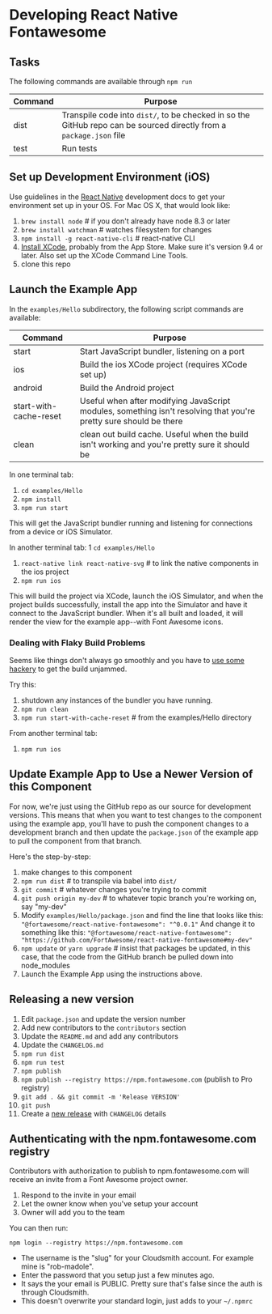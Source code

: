 # Developing React Native Fontawesome

## Tasks

The following commands are available through `npm run`

| Command | Purpose                               |
| ------- | ------------------------------------- |
| dist    | Transpile code into `dist/`, to be checked in so the GitHub repo can be sourced directly from a `package.json` file |
| test    | Run tests                             |

## Set up Development Environment (iOS)

Use guidelines in the [React Native](https://facebook.github.io/react-native/docs/getting-started) development docs
to get your environment set up in your OS. For Mac OS X, that would look like: 

1. `brew install node` # if you don't already have node 8.3 or later
1. `brew install watchman` # watches filesystem for changes 
1. `npm install -g react-native-cli` # react-native CLI
1. [Install XCode](https://facebook.github.io/react-native/docs/getting-started#xcode), probably from the App Store. Make sure it's version 9.4 or later. Also set up the XCode Command Line
   Tools.
1. clone this repo

## Launch the Example App

In the `examples/Hello` subdirectory, the following script commands are available:

| Command | Purpose                               |
| ------- | ------------------------------------- |
| start   | Start JavaScript bundler, listening on a port |
| ios     | Build the ios XCode project (requires XCode set up) |
| android | Build the Android project |
| start-with-cache-reset | Useful when after modifying JavaScript modules, something isn't resolving that you're pretty sure should be there |
| clean | clean out build cache. Useful when the build isn't working and you're pretty sure it should be |

In one terminal tab:
1. `cd examples/Hello`
1. `npm install`
1. `npm run start`

This will get the JavaScript bundler running and listening for connections from a device or iOS Simulator.

In another terminal tab:
1 `cd examples/Hello`
1. `react-native link react-native-svg` # to link the native components in the ios project  
1. `npm run ios`

This will build the project via XCode, launch the iOS Simulator, and when the project builds successfully,
install the app into the Simulator and have it connect to the JavaScript bundler. When it's all built and loaded,
it will render the view for the example app--with Font Awesome icons.

### Dealing with Flaky Build Problems

Seems like things don't always go smoothly and you have to [use some hackery](https://github.com/facebook/react-native/issues/21490#issuecomment-427280927) to get the build unjammed.

Try this:
1. shutdown any instances of the bundler you have running.
1. `npm run clean`
1. `npm run start-with-cache-reset` # from the examples/Hello directory

From another terminal tab:
1. `npm run ios`

## Update Example App to Use a Newer Version of this Component

For now, we're just using the GitHub repo as our source for development versions. This means that when you want to
test changes to the component using the example app, you'll have to push the component changes to a development branch
and then update the `package.json` of the example app to pull the component from that branch.

Here's the step-by-step: 

1. make changes to this component
1. `npm run dist` # to transpile via babel into `dist/`
1. `git commit` # whatever changes you're trying to commit
1. `git push origin my-dev` # to whatever topic branch you're working on, say "my-dev"
1. Modify `examples/Hello/package.json` and find the line that looks like this:
`"@fortawesome/react-native-fontawesome": "^0.0.1"`
And change it to something like this:
`"@fortawesome/react-native-fontawesome": "https://github.com/FortAwesome/react-native-fontawesome#my-dev"`
1. `npm update` or `yarn upgrade` # insist that packages be updated, in this case, that the code from the GitHub branch be pulled down into node_modules 
1. Launch the Example App using the instructions above.

## Releasing a new version

<a name="release"></a>

1. Edit `package.json` and update the version number
1. Add new contributors to the `contributors` section
1. Update the `README.md` and add any contributors
1. Update the `CHANGELOG.md`
1. `npm run dist`
1. `npm run test`
1. `npm publish`
1. `npm publish --registry https://npm.fontawesome.com` (publish to Pro registry)
1. `git add . && git commit -m 'Release VERSION'`
1. `git push`
1. Create a [new release](https://github.com/FortAwesome/react-native-fontawesome/releases/new) with `CHANGELOG` details

## Authenticating with the npm.fontawesome.com registry

Contributors with authorization to publish to npm.fontawesome.com will receive an invite
from a Font Awesome project owner.

1. Respond to the invite in your email
1. Let the owner know when you've setup your account
1. Owner will add you to the team

You can then run:

```
npm login --registry https://npm.fontawesome.com
```

- The username is the "slug" for your Cloudsmith account. For example mine is "rob-madole".
- Enter the password that you setup just a few minutes ago.
- It says the your email is PUBLIC. Pretty sure that's false since the auth is through Cloudsmith.
- This doesn't overwrite your standard login, just adds to your `~/.npmrc`

